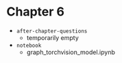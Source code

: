 # Chapter 6

- `after-chapter-questions`
    - temporarily empty
- `notebook`
    - graph_torchvision_model.ipynb